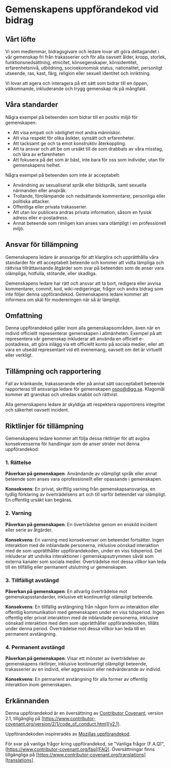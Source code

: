 <!--
SPDX-FileCopyrightText: Contributor Covenant

SPDX-License-Identifier: CC-BY-4.0
-->

# Gemenskapens uppförandekod vid bidrag

## Vårt löfte

Vi som medlemmar, bidragsgivare och ledare lovar att göra deltagandet i vår
gemenskap fri från trakasserier och för alla oavsett ålder, kropp,
storlek, funktionsnedsättning, etnicitet, könsegenskaper, könsidentitet, erfarenhetsnivå, utbildning, socioekonomisk status,
nationalitet, personligt utseende, ras, kast, färg, religion eller sexuell
identitet och inriktning.

Vi lovar att agera och interagera på ett sätt som bidrar till en öppen, välkomnande,
inkluderande och trygg gemenskap rik på mångfald.

## Våra standarder

Några exempel på beteenden som bidrar till en positiv miljö för
gemenskapen:

- Att visa empati och vänlighet mot andra människor.
- Att visa respekt för olika åsikter, synsätt och erfarenheter.
- Att tacksamt ge och ta emot konstruktiv återkoppling.
- Att ta ansvar och att be om ursäkt till de som drabbats av våra misstag,
  och lära av erfarenheten
- Att fokusera på det som är bäst, inte bara för oss som individer, utan för gemenskapens helhet.

Några exempel på beteenden som inte är acceptabelt:

- Användning av sexualiserat språk eller bildspråk, samt sexuella närmanden eller anspråk.
- Trollande, förolämpande och nedsättande kommentarer, personliga eller politiska attacker.
- Offentliga eller privata trakasserier.
- Att utan lov publicera andras privata information, såsom en fysisk adress eller e-postadress.
- Annat beteende som rimligen kan anses vara olämpligt i en professionell miljö.

## Ansvar för tillämpning

Gemenskapens ledare är ansvariga för att klargöra och upprätthålla våra standarder för ett acceptabelt beteende och kommer att vidta lämpliga och rättvisa tillrättavisande åtgärder som svar på beteenden som de anser vara olämpliga, hotfulla, stötande, eller skadliga.

Gemenskapens ledare har rätt och ansvar att ta bort, redigera eller avvisa
kommentarer, commit, kod, wiki-redigeringar, frågor och andra bidrag som
inte följer denna uppförandekod. Gemenskapens ledare kommer att informera om skäl för modereringen när så är lämpligt.

## Omfattning

Denna uppförandekod gäller inom alla gemenskapsområden, även när en individ officiellt representerar gemenskapen i allmänheten.
Exempel på att representera vår gemenskap inkluderar att använda en officiell e-postadress, att göra inlägg via ett officiellt konto på sociala medier, eller att vara en utsedd representant vid ett evenemang, oavsett om det är virtuellt eller verkligt.

## Tillämpning och rapportering

Fall av kränkande, trakasserande eller på annat sätt oacceptabelt beteende
rapporteras till ansvariga ledare för gemenskapen
<ospo@digg.se>.
Klagomål kommer att granskas och utredas snabbt och rättvist.

Alla gemenskapens ledare är skyldiga att respektera rapportörens integritet och säkerhet oavsett incident.

## Riktlinjer för tillämpning

Gemenskapens ledare kommer att följa dessa riktlinjer för att avgöra konsekvenserna för handlingar som de anser strider mot denna uppförandekod:

### 1. Rättelse

**Påverkan på gemenskapen**: Användande av olämpligt språk eller annat beteende som anses vara oprofessionellt eller opassande i gemenskapen.

**Konsekvens**: En privat, skriftlig varning från gemenskapsansvariga, en tydlig förklaring av överträdelsens art och till varför beteendet var olämpligt. En offentlig ursäkt kan begäras.

### 2. Varning

**Påverkan på gemenskapen**: En överträdelse genom en enskild incident eller serie av
åtgärder.

**Konsekvens**: En varning med konsekvenser om beteendet fortsätter. Ingen
interaktion med de inblandade personerna, inklusive oönskad interaktion med
de som upprätthåller uppförandekoden, under en viss tidsperiod.
Det inkluderar att undvika interaktioner i gemenskapsutrymmen såväl som externa kanaler som sociala medier. Överträdelse mot dessa villkor kan leda till en tillfällig eller permanent utslutning ur gemenskapen.

### 3. Tillfälligt avstängd

**Påverkan på gemenskapen**: En allvarlig överträdelse mot gemenskapsstandarder, inklusive ett kontinuerligt olämpligt beteende.

**Konsekvens**: En tillfällig avstängning från någon form av interaktion eller offentlig kommunikation med gemenskapen under en viss tidsperiod.
Ingen offentlig eller privat interaktion med de inblandade personerna, inklusive oönskad interaktion
med dem som upprätthåller uppförandekoden, tillåts under denna period.
Överträdelse mot dessa villkor kan leda till en permanent avstängning.

### 4. Permanent avstängd

**Påverkan på gemenskapen**: Visar ett mönster av överträdelser av gemenskapens
riktlinjer, inklusive kontinuerligt olämpligt beteende, trakasserier av en
individ, eller aggression eller nedvärderande av individ.

**Konsekvens**: En permanent avstängning för alla former av offentlig interaktion inom
gemenskapen.

## Erkännanden

Denna uppförandekod är en översättning av [Contributor Covenant][hemsida],
version 2.1, tillgänglig på
[https://www.contributor-covenant.org/version/2/1/code_of_conduct.html][v2.1].

Uppförandekoden inspirerades av
[Mozillas uppförandekod][Mozilla CoC].

För svar på vanliga frågor kring uppförandekod, se "Vanliga frågor (F.A.Q)",
[https://www.contributor-covenant.org/faq][FAQ].
Översättningar finns tillgängliga på
[https://www.contributor-covenant.org/translations][translations].

[hemsida]: https://www.contributor-covenant.org
[v2.1]: https://www.contributor-covenant.org/version/2/1/code_of_conduct.html
[Mozilla CoC]: https://github.com/mozilla/diversity
[FAQ]: https://www.contributor-covenant.org/faq
[translations]: https://www.contributor-covenant.org/translations
